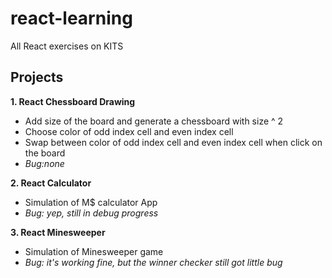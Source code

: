 # react-learning
All React exercises on KITS

## Projects
**1. React Chessboard Drawing**
- Add size of the board and generate a chessboard with size ^ 2
- Choose color of odd index cell and even index cell
- Swap between color of odd index cell and even index cell when click on the board
- _Bug:none_

**2. React Calculator**
- Simulation of M$ calculator App
- _Bug: yep, still in debug progress_

**3. React Minesweeper**
- Simulation of Minesweeper game
- _Bug: it's working fine, but the winner checker still got little bug_


